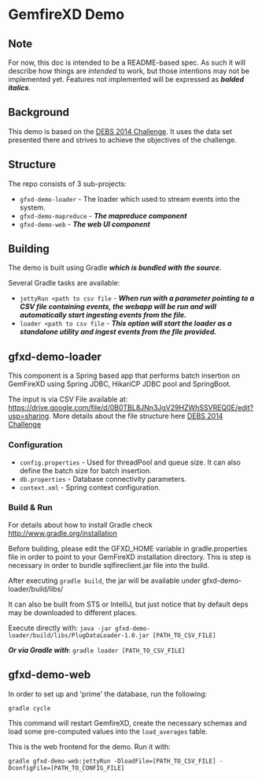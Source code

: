 GemfireXD Demo
==============

## Note
For now, this doc is intended to be a README-based spec. As such it will describe how things are _intended_ to work, but those intentions may not be implemented yet. Features not implemented will be expressed as **_bolded italics_**.

Background
----------

This demo is based on the [DEBS 2014 Challenge]. It uses the data set presented there and strives to achieve the objectives of the challenge.

Structure
---------

The repo consists of 3 sub-projects:

* `gfxd-demo-loader` - The loader which used to stream events into the system.
* `gfxd-demo-mapreduce` - **_The mapreduce component_**
* `gfxd-demo-web` - **_The web UI component_**

Building
--------

The demo is built using Gradle **_which is bundled with the source_**.

Several Gradle tasks are available:

* `jettyRun <path to csv file` - **_When run with a parameter pointing to a CSV file containing events, the webapp will be run and will automatically start ingesting events from the file._**
* `loader <path to csv file` - **_This option will start the loader as a standalone utility and ingest events from the file provided._**

gfxd-demo-loader
----------------

This component is a Spring based app that performs batch insertion on GemFireXD using Spring JDBC, HikariCP JDBC pool and SpringBoot. 

The input is via CSV File available at: https://drive.google.com/file/d/0B0TBL8JNn3JgV29HZWhSSVREQ0E/edit?usp=sharing. More details about the file structure here [DEBS 2014 Challenge]

### Configuration

* `config.properties` - Used for threadPool and queue size. It can also define the batch size for batch insertion.
* `db.properties` - Database connectivity parameters.
* `context.xml` - Spring context configuration.
        
### Build & Run

For details about how to install Gradle check http://www.gradle.org/installation

Before building, please edit the GFXD_HOME variable in gradle.properties file in order to point to your GemFireXD installation directory. This is step is necessary in order to bundle sqlfireclient.jar file into the build.  

After executing `gradle build`, the jar will be available under gfxd-demo-loader/build/libs/

It can also be built from STS or IntelliJ, but just notice that by default deps may be downloaded to different places.

Execute directly with: `java -jar gfxd-demo-loader/build/libs/PlugDataLoader-1.0.jar [PATH_TO_CSV_FILE]`

**_Or via Gradle with_**: `gradle loader [PATH_TO_CSV_FILE]`


[DEBS 2014 Challenge]:http://www.cse.iitb.ac.in/debs2014/?page_id=42

gfxd-demo-web
-------------

In order to set up and 'prime' the database, run the following:

    gradle cycle

This command will restart GemfireXD, create the necessary schemas and load some pre-computed values into the `load_averages` table.

This is the web frontend for the demo. Run it with:

    gradle gfxd-demo-web:jettyRun -DloadFile=[PATH_TO_CSV_FILE] -DconfigFile=[PATH_TO_CONFIG_FILE]
